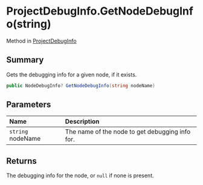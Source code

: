 # ProjectDebugInfo.GetNodeDebugInfo(string)

Method in [ProjectDebugInfo](/docs/api/csharp/yarn.compiler.projectdebuginfo.md)

## Summary


Gets the debugging info for a given node, if it exists.


```csharp
public NodeDebugInfo? GetNodeDebugInfo(string nodeName)
```

## Parameters

|Name|Description|
|:---|:---|
|`string` nodeName|The name of the node to get debugging info for.|

## Returns

The debugging info for the node, or  `null` 
if none is present.

